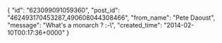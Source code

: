  {
   "id": "623099091059360",
   "post_id": "462493170453287_490608044308466",
   "from_name": "Pete Daoust",
   "message": "What's a monarch ? :-\\",
   "created_time": "2014-02-10T00:17:36+0000"
 }
